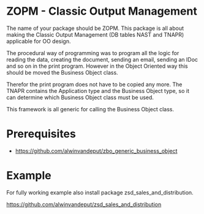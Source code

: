 # ZOPM - Classic Output Management
The name of your package should be ZOPM.
This package is all about making the Classic Output Management (DB tables NAST and TNAPR) applicable for OO design.

The procedural way of programming was to program all the logic for reading the data, creating the document, sending an email, sending an IDoc and so on in the print program. However in the Object Oriented way this should be moved the Business Object class.

Therefor the print program does not have to be copied any more.
The TNAPR contains the Application type and the Business Object type, so it can determine which Business Object class must be used.

This framework is all generic for calling the Business Object class.

# Prerequisites
- https://github.com/alwinvandeput/zbo_generic_business_object

# Example
For fully working example also install package zsd_sales_and_distribution.

https://github.com/alwinvandeput/zsd_sales_and_distribution
